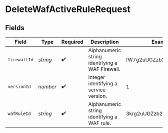 # DeleteWafActiveRuleRequest


## Fields

| Field                                           | Type                                            | Required                                        | Description                                     | Example                                         |
| ----------------------------------------------- | ----------------------------------------------- | ----------------------------------------------- | ----------------------------------------------- | ----------------------------------------------- |
| `firewallId`                                    | *string*                                        | :heavy_check_mark:                              | Alphanumeric string identifying a WAF Firewall. | fW7g2uUGZzb2W9Euo4Mo0r                          |
| `versionId`                                     | *number*                                        | :heavy_check_mark:                              | Integer identifying a service version.          | 1                                               |
| `wafRuleId`                                     | *string*                                        | :heavy_check_mark:                              | Alphanumeric string identifying a WAF rule.     | 3krg2uUGZzb2W9Euo4moOR                          |